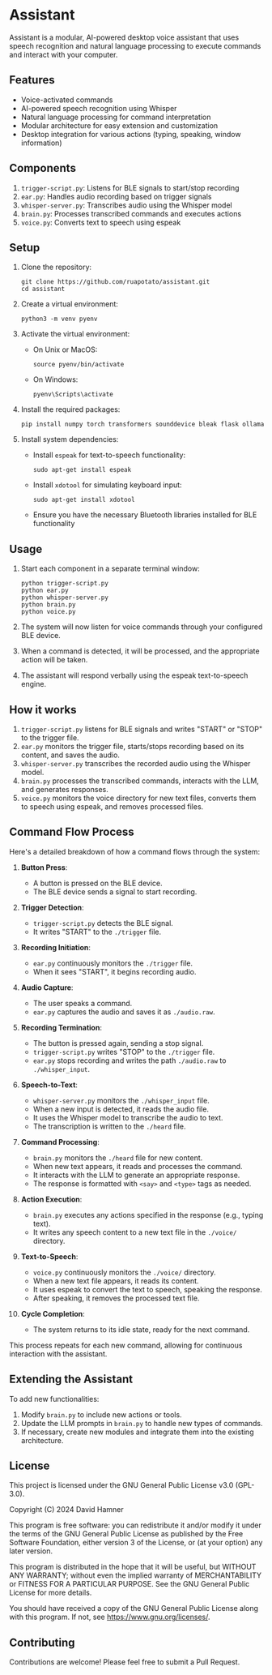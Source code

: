 # Assistant

Assistant is a modular, AI-powered desktop voice assistant that uses speech recognition and natural language processing to execute commands and interact with your computer.

## Features

- Voice-activated commands
- AI-powered speech recognition using Whisper
- Natural language processing for command interpretation
- Modular architecture for easy extension and customization
- Desktop integration for various actions (typing, speaking, window information)

## Components

1. `trigger-script.py`: Listens for BLE signals to start/stop recording
2. `ear.py`: Handles audio recording based on trigger signals
3. `whisper-server.py`: Transcribes audio using the Whisper model
4. `brain.py`: Processes transcribed commands and executes actions
5. `voice.py`: Converts text to speech using espeak

## Setup

1. Clone the repository:
   ```
   git clone https://github.com/ruapotato/assistant.git
   cd assistant
   ```

2. Create a virtual environment:
   ```
   python3 -m venv pyenv
   ```

3. Activate the virtual environment:
   - On Unix or MacOS:
     ```
     source pyenv/bin/activate
     ```
   - On Windows:
     ```
     pyenv\Scripts\activate
     ```

4. Install the required packages:
   ```
   pip install numpy torch transformers sounddevice bleak flask ollama
   ```

5. Install system dependencies:
   - Install `espeak` for text-to-speech functionality:
     ```
     sudo apt-get install espeak
     ```
   - Install `xdotool` for simulating keyboard input:
     ```
     sudo apt-get install xdotool
     ```
   - Ensure you have the necessary Bluetooth libraries installed for BLE functionality

## Usage

1. Start each component in a separate terminal window:

   ```
   python trigger-script.py
   python ear.py
   python whisper-server.py
   python brain.py
   python voice.py
   ```

2. The system will now listen for voice commands through your configured BLE device.

3. When a command is detected, it will be processed, and the appropriate action will be taken.

4. The assistant will respond verbally using the espeak text-to-speech engine.

## How it works

1. `trigger-script.py` listens for BLE signals and writes "START" or "STOP" to the trigger file.
2. `ear.py` monitors the trigger file, starts/stops recording based on its content, and saves the audio.
3. `whisper-server.py` transcribes the recorded audio using the Whisper model.
4. `brain.py` processes the transcribed commands, interacts with the LLM, and generates responses.
5. `voice.py` monitors the voice directory for new text files, converts them to speech using espeak, and removes processed files.

## Command Flow Process

Here's a detailed breakdown of how a command flows through the system:

1. **Button Press**:
   - A button is pressed on the BLE device.
   - The BLE device sends a signal to start recording.

2. **Trigger Detection**:
   - `trigger-script.py` detects the BLE signal.
   - It writes "START" to the `./trigger` file.

3. **Recording Initiation**:
   - `ear.py` continuously monitors the `./trigger` file.
   - When it sees "START", it begins recording audio.

4. **Audio Capture**:
   - The user speaks a command.
   - `ear.py` captures the audio and saves it as `./audio.raw`.

5. **Recording Termination**:
   - The button is pressed again, sending a stop signal.
   - `trigger-script.py` writes "STOP" to the `./trigger` file.
   - `ear.py` stops recording and writes the path `./audio.raw` to `./whisper_input`.

6. **Speech-to-Text**:
   - `whisper-server.py` monitors the `./whisper_input` file.
   - When a new input is detected, it reads the audio file.
   - It uses the Whisper model to transcribe the audio to text.
   - The transcription is written to the `./heard` file.

7. **Command Processing**:
   - `brain.py` monitors the `./heard` file for new content.
   - When new text appears, it reads and processes the command.
   - It interacts with the LLM to generate an appropriate response.
   - The response is formatted with `<say>` and `<type>` tags as needed.

8. **Action Execution**:
   - `brain.py` executes any actions specified in the response (e.g., typing text).
   - It writes any speech content to a new text file in the `./voice/` directory.

9. **Text-to-Speech**:
   - `voice.py` continuously monitors the `./voice/` directory.
   - When a new text file appears, it reads its content.
   - It uses espeak to convert the text to speech, speaking the response.
   - After speaking, it removes the processed text file.

10. **Cycle Completion**:
    - The system returns to its idle state, ready for the next command.

This process repeats for each new command, allowing for continuous interaction with the assistant.

## Extending the Assistant

To add new functionalities:

1. Modify `brain.py` to include new actions or tools.
2. Update the LLM prompts in `brain.py` to handle new types of commands.
3. If necessary, create new modules and integrate them into the existing architecture.

## License

This project is licensed under the GNU General Public License v3.0 (GPL-3.0).

Copyright (C) 2024 David Hamner

This program is free software: you can redistribute it and/or modify
it under the terms of the GNU General Public License as published by
the Free Software Foundation, either version 3 of the License, or
(at your option) any later version.

This program is distributed in the hope that it will be useful,
but WITHOUT ANY WARRANTY; without even the implied warranty of
MERCHANTABILITY or FITNESS FOR A PARTICULAR PURPOSE.  See the
GNU General Public License for more details.

You should have received a copy of the GNU General Public License
along with this program.  If not, see <https://www.gnu.org/licenses/>.

## Contributing

Contributions are welcome! Please feel free to submit a Pull Request.
